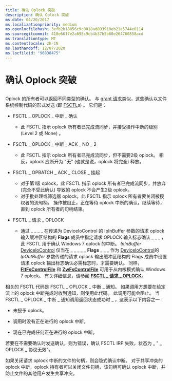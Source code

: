 ```yaml
---
title: 确认 Oplock 突破
description: 确认 Oplock 突破
ms.date: 04/20/2017
ms.localizationpriority: medium
ms.openlocfilehash: 3efb2b18856c9c0018ad893910eb21a5744e0114
ms.sourcegitcommit: 418e6617e2a695c9cb4b37b5b60e264760858acd
ms.translationtype: MT
ms.contentlocale: zh-CN
ms.lasthandoff: 12/07/2020
ms.locfileid: "96838475"
---
```

# <a name="acknowledging-oplock-breaks"></a>确认 Oplock 突破


## <span id="oplock_break_conditions"></span><span id="OPLOCK_BREAK_CONDITIONS"></span>


Oplock 的所有者可以返回不同类型的确认。 与 [grant 请求](granting-oplocks.md)类似，这些确认以文件系统控制代码的形式发送 (即 [FSCTL](https://go.microsoft.com/fwlink/p/?linkid=124238)s) 。 它们是：

-   FSCTL \_ OPLOCK \_ 中断 \_ 确认
    -   此 FSCTL 指示 oplock 所有者已完成流同步，并接受操作中断的级别 (Level 2 或 None) 。
-   FSCTL \_ OPLOCK \_ 中断 \_ ACK \_ NO \_ 2
    -   此 FSCTL 指示 oplock 所有者已完成流同步，但不需要2级 oplock。 相反，oplock 应断开为 "无" (也就是说，oplock 将完全) 释放。
-   FSCTL \_ OPBATCH \_ ACK \_ CLOSE \_ 挂起
    -   对于第1级 oplock，此 FSCTL 指示 oplock 所有者已完成流同步，并放弃 (完全不受此确认) 导致的 oplock 不会产生2级 oplock。

    <!-- -->

    -   对于批处理或筛选器 oplock，此 FSCTL 指示 oplock 所有者要关闭被授权者的流句柄。 操作被阻止，正在等待 oplock 中断的确认，继续等待，直到 oplock 所有者的句柄结束。
-   FSCTL \_ 请求 \_ OPLOCK
    -   通过 \_ \_ \_ \_ 在传递为 DeviceIoControl 的 lpInBuffer 参数的请求 oplock 输入缓冲区结构的 **Flags** 成员中指定请求 OPLOCK 输入标志确认 \_ \_ \_ ，此 FSCTL 用于确认 Windows 7 oplock 的中断。 *lpInBuffer* [DeviceIoControl](/windows/win32/api/ioapiset/nf-ioapiset-deviceiocontrol) 仅当在 \_ \_ \_ \_ \_ **Flags** \_ \_ \_ 作为 [DeviceIoControl](/windows/win32/api/ioapiset/nf-ioapiset-deviceiocontrol)的 *lpOutBuffer* 参数传递的请求 oplock 输出缓冲区结构的 Flags 成员中设置请求 oplock 输出标志确认必需标志时，才需要确认。 同样， [**FltFsControlFile**](/windows-hardware/drivers/ddi/fltkernel/nf-fltkernel-fltfscontrolfile) 和 [**ZwFsControlFile**](/previous-versions/ff566462(v=vs.85)) 可用于从内核模式确认 Windows 7 oplock。 有关详细信息，请参阅 [**FSCTL \_ 请求 \_ OPLOCK**](./fsctl-request-oplock.md)。

相关的 FSCTL 代码是 FSCTL \_ OPLOCK \_ 中断 \_ 通知。 如果调用方想要在给定流上的 oplock 中断完成时收到通知，则使用此代码。 此调用可能会阻止。 当 FSCTL \_ OPLOCK \_ 中断 \_ 通知调用返回状态成功时 \_ ，这表示以下内容之一：

-   未授予 oplock。

-   调用时没有正在进行的 oplock 中断。

-   现在已完成任何正在进行的 oplock 中断。

若要在不需要确认时发送确认，则为错误，确认 FSCTL IRP 失败，状态为 \_ " \_ OPLOCK \_ 协议无效"。

如果关闭请求 oplock 中断的文件的句柄，则会隐式确认中断。 对于共享冲突的 oplock 中断，oplock 持有者可以关闭文件句柄，该句柄可确认 oplock 中断，并防止文件的其他用户发生共享冲突。

